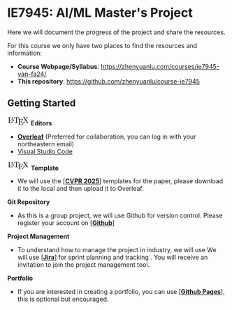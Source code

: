 # IE7945: AI/ML Master's Project

Here we will document the progress of the project and share the resources.

For this course we only have two places to find the resources and information:

- **Course Webpage/Syllabus**: https://zhenyuanlu.com/courses/ie7945-van-fa24/
- **This repository**: https://github.com/zhenyuanlu/course-ie7945

## Getting Started

<img src="https://raw.githubusercontent.com/zhenyuanlu/course-ie7945/746208e04c35b596d1cc7da776526c82545d0afa/misc/LaTeX_logo.svg" alt="LaTeX" width="50"/> **Editors**
- [**Overleaf**](https://www.overleaf.com/) (Preferred for collaboration, you can log in with your northeastern email)
- [Visual Studio Code](https://code.visualstudio.com/)

<img src="https://raw.githubusercontent.com/zhenyuanlu/course-ie7945/746208e04c35b596d1cc7da776526c82545d0afa/misc/LaTeX_logo.svg" alt="LaTeX" width="50"/> **Template**
- We will use the [[**CVPR 2025**](https://github.com/cvpr-org/author-kit/archive/refs/tags/CVPR2025-v3(latex).zip)] templates for the paper, please download it to the local and then upload it to Overleaf.

**Git Repository**
- As this is a group project, we will use Github for version control. Please register your account on [[**Github**](https://github.com/)]

**Project Management**
- To understand how to manage the project in industry, we will use We will use [[**Jira**](https://ie7945fa24.atlassian.net/jira/software/projects/VANFA24/boards/1/backlog?epics=visible&atlOrigin=eyJpIjoiMGRlNTBlN2E3ZGE3NDBiZTg2YmQzY2NiNDA2MDA1NjQiLCJwIjoiaiJ9)] for sprint planning and tracking . You will receive an invitation to join the project management tool.

**Portfolio**
- If you are interested in creating a portfolio, you can use [[**Github Pages**](https://pages.github.com/)], this is optional but encouraged. 
